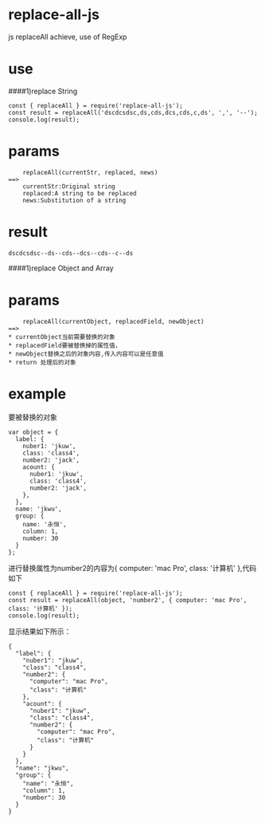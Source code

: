 # replace-all-js
js replaceAll achieve, use of RegExp
# use

####1)replace String
```$xslt
const { replaceAll } = require('replace-all-js');
const result = replaceAll('dscdcsdsc,ds,cds,dcs,cds,c,ds', ',', '--');
console.log(result);
```
# params
```$xslt
    replaceAll(currentStr, replaced, news)
==>
    currentStr:Original string
    replaced:A string to be replaced
    news:Substitution of a string
```
# result
```$xslt
dscdcsdsc--ds--cds--dcs--cds--c--ds
```
####1)replace Object and Array

# params
```$xslt
    replaceAll(currentObject, replacedField, newObject)
==>
* currentObject当前需要替换的对象
* replacedField要被替换掉的属性值，
* newObject替换之后的对象内容,传入内容可以是任意值
* return 处理后的对象
```
# example
要被替换的对象
```$xslt
var object = {
  label: {
    nuber1: 'jkuw',
    class: 'class4',
    number2: 'jack',
    acount: {
      nuber1: 'jkuw',
      class: 'class4',
      number2: 'jack',
    },
  },
  name: 'jkwu',
  group: {
    name: '永恒',
    column: 1,
    number: 30
  }
};
```
进行替换属性为number2的内容为{ computer: 'mac Pro', class: '计算机' },代码如下
   ```$xslt
   const { replaceAll } = require('replace-all-js');
   const result = replaceAll(object, 'number2', { computer: 'mac Pro', class: '计算机' });
   console.log(result);
   ```
显示结果如下所示：
```$xslt
{
  "label": {
    "nuber1": "jkuw",
    "class": "class4",
    "number2": {
      "computer": "mac Pro",
      "class": "计算机"
    },
    "acount": {
      "nuber1": "jkuw",
      "class": "class4",
      "number2": {
        "computer": "mac Pro",
        "class": "计算机"
      }
    }
  },
  "name": "jkwu",
  "group": {
    "name": "永恒",
    "column": 1,
    "number": 30
  }
}
```